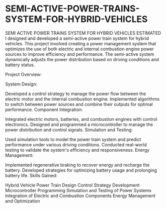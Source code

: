 # SEMI-ACTIVE-POWER-TRAINS-SYSTEM-FOR-HYBRID-VEHICLES
SEMI ACTIVE POWER TRAINS SYSTEM FOR HYBRID VEHICLES ESTIMATED
I designed and developed a semi-active power train system for hybrid vehicles. This project involved creating a power management system that optimizes the use of both electric and internal combustion engine power sources to improve efficiency and performance. The semi-active system dynamically adjusts the power distribution based on driving conditions and battery status.

Project Overview:

System Design:

Developed a control strategy to manage the power flow between the electric motor and the internal combustion engine.
Implemented algorithms to switch between power sources and combine their outputs for optimal performance.
Component Integration:

Integrated electric motors, batteries, and combustion engines with control electronics.
Designed and programmed a microcontroller to manage the power distribution and control signals.
Simulation and Testing:

Used simulation tools to model the power train system and predict performance under various driving conditions.
Conducted real-world testing to validate the system's efficiency and responsiveness.
Energy Management:

Implemented regenerative braking to recover energy and recharge the battery.
Developed strategies for optimizing battery usage and prolonging battery life.
Skills Gained:

Hybrid Vehicle Power Train Design
Control Strategy Development
Microcontroller Programming
Simulation and Testing of Power Systems
Integration of Electric and Combustion Components
Energy Management and Optimization

